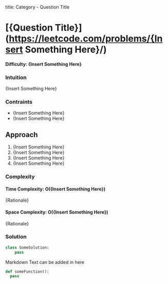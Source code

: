 <frontmatter>
  title: Category - Question Title
</frontmatter>

# [{Question Title}](https://leetcode.com/problems/{Insert Something Here}/)
#### Difficulty: {Insert Something Here}

### Intuition
{Insert Something Here}

### Contraints
- {Insert Something Here}
- {Insert Something Here}
 
## Approach
1. {Insert Something Here}
2. {Insert Something Here}
3. {Insert Something Here}
4. {Insert Something Here}

### Complexity
#### Time Complexity: O({Insert Something Here})
{Rationale}
#### Space Complexity: O({Insert Something Here})
{Rationale}
### Solution
<panel header="Don't cheat yourself" type="dark">

```python
class SomeSolution:
    pass
```
</panel>

<box type="info" header="##### Special Tips">
  <md>
    Markdown Text can be added in here
  </md> 

  ```python
  def someFunction():
    pass
  ```
</box>
